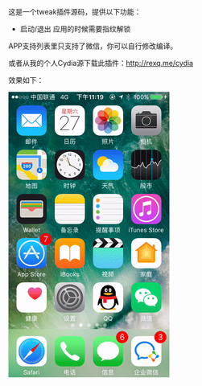 这是一个tweak插件源码，提供以下功能：

* 启动/退出 应用的时候需要指纹解锁

APP支持列表里只支持了微信，你可以自行修改编译。

或者从我的个人Cydia源下载此插件：http://rexq.me/cydia

效果如下：

![](jk5av-3u2w6.gif)